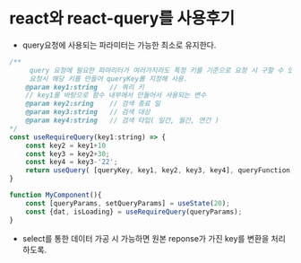 # react와 react-query를 사용후기

- query요청에 사용되는 파라미터는 가능한 최소로 유지한다.

```javascript
/**
     query 요청에 필요한 파마리터가 여러가지라도 특정 키를 기준으로 요청 시 구할 수 있다면
     요청시 해당 키를 만들어 queryKey롤 지정해 사용.
    @param key1:string   // 쿼리 키
    // key1를 바탕으로 함수 내부에서 만들어서 사용되는 변수
    @param key2:sring    // 검색 종료 일
    @param key3:string   // 검색 대상
    @param key4:string   // 검색 타입( 일간, 월간, 연간 )
*/
const useRequireQuery(key1:string) => {
    const key2 = key1+10
    const key3 = key2+30;
    const key4 = key3-'22';
    return useQuery( [queryKey, key1, key2, key3, key4], queryFunction, options );
}

function MyComponent(){
    const [queryParams, setQueryParams] = useState(20);
    const {dat, isLoading} = useRequireQuery(queryParams);
}
```

- select를 통한 데이터 가공 시 가능하면 원본 reponse가 가진 key를 변환을 처리하도록.
